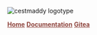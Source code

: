 ![cestmaddy logotype](/imgs/logotype_color.svg)

[Home](/)
[Documentation](/documentation)
[Gitea](https://git.cestoliv.com/cestoliv/cestmaddy)

<style>
a {
    color: #8e443d !important;
    font-weight: bold !important;
}
header a {
    color: #8e443d !important;
    font-weight: bold !important;
}
</style>